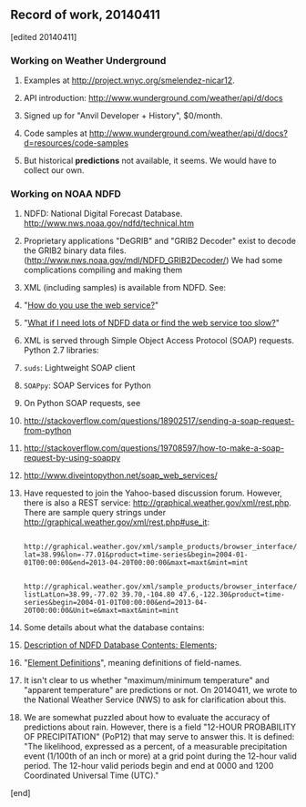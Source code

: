 ## Record of work, 20140411

[edited 20140411]

### Working on Weather Underground

1. Examples at http://project.wnyc.org/smelendez-nicar12.

1. API introduction: http://www.wunderground.com/weather/api/d/docs

1. Signed up for "Anvil Developer + History", $0/month.

1. Code samples at http://www.wunderground.com/weather/api/d/docs?d=resources/code-samples

1. But historical **predictions** not available, it seems. We would have to collect our own.

### Working on NOAA NDFD

1. NDFD: National Digital Forecast Database. http://www.nws.noaa.gov/ndfd/technical.htm

1. Proprietary applications "DeGRIB" and "GRIB2 Decoder" exist to decode the GRIB2 binary data files. (http://www.nws.noaa.gov/mdl/NDFD_GRIB2Decoder/) We had some complications compiling and making them

1. XML (including samples) is available from NDFD. See:

  2. "[How do you use the web service?](http://graphical.weather.gov/xml/#use_it)"

  2. "[What if I need lots of NDFD data or find the web service too slow?](http://graphical.weather.gov/xml/#degrib)"

1. XML is served through Simple Object Access Protocol (SOAP) requests. Python 2.7 libraries:

  2. `suds`: Lightweight SOAP client
  2. `SOAPpy`: SOAP Services for Python

1. On Python SOAP requests, see 

  2. http://stackoverflow.com/questions/18902517/sending-a-soap-request-from-python
  2. http://stackoverflow.com/questions/19708597/how-to-make-a-soap-request-by-using-soappy
  2. http://www.diveintopython.net/soap_web_services/

1. Have requested to join the Yahoo-based discussion forum. However, there is also a REST service: http://graphical.weather.gov/xml/rest.php. There are sample query strings under http://graphical.weather.gov/xml/rest.php#use_it:

        http://graphical.weather.gov/xml/sample_products/browser_interface/ndfdXMLclient.php?lat=38.99&lon=-77.01&product=time-series&begin=2004-01-01T00:00:00&end=2013-04-20T00:00:00&maxt=maxt&mint=mint

        http://graphical.weather.gov/xml/sample_products/browser_interface/ndfdXMLclient.php?listLatLon=38.99,-77.02 39.70,-104.80 47.6,-122.30&product=time-series&begin=2004-01-01T00:00:00&end=2013-04-20T00:00:00&Unit=e&maxt=maxt&mint=mint

1. Some details about what the database contains:

  2. [Description of NDFD Database Contents: Elements](http://www.nws.noaa.gov/ndfd/technical.htm#elements);

  2. "[Element Definitions](http://www.nws.noaa.gov/ndfd/definitions.htm)", meaning definitions of field-names.

1. It isn't clear to us whether "maximum/minimum temperature" and "apparent temperature" are predictions or not. On 20140411, we wrote to the National Weather Service (NWS) to ask for clarification about this.

1. We are somewhat puzzled about how to evaluate the accuracy of predictions about rain. However, there is a field "12-HOUR PROBABILITY OF PRECIPITATION" (PoP12) that may serve to answer this. It is defined: "The likelihood, expressed as a percent, of a measurable precipitation event (1/100th of an inch or more) at a grid point during the 12-hour valid period. The 12-hour valid periods begin and end at 0000 and 1200 Coordinated Universal Time (UTC)."

[end]
